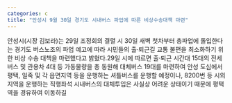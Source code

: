 ```yaml
---
categories: c
title: "안성시 9월 30일 경기도 시내버스 파업에 따른 비상수송대책 마련"
---
```

안성시(시장 김보라)는 29일 조정회의 결렬 시 30일 새벽 첫차부터 총파업에 돌입한다는 경기도 버스노조의 파업 예고에 따라 시민들의 출·퇴근길 교통 불편을 최소화하기 위한 비상 수송 대책을 마련했다고 밝혔다.29일 시에 따르면 출·퇴근 시간대 15대의 전세버스 및 관용차 4대 등 가동물량을 총 동원해 대체버스 19대를 마련하여 안성 도심에서 평택, 일죽 및 각 읍면지역 등을 운행하는 셔틀버스를 운행할 예정이나, 8200번 등 시외지역을 운행하는 직행좌석 시내버스의 대체투입은 사실상 어려운 상태이기 때문에 평택역을 경유하여 이동하길